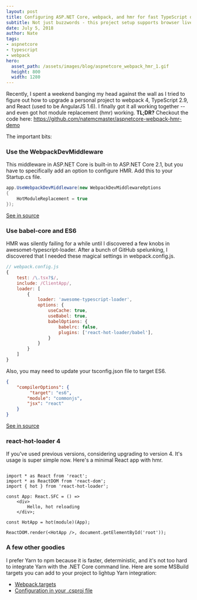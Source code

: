 ```yaml
---
layout: post
title: Configuring ASP.NET Core, webpack, and hmr for fast TypeScript development
subtitle: Not just buzzwords - this project setup supports browser live-reloading changes to TypeScript files while you develop in ASP.NET Core
date: July 5, 2018
author: Nate
tags:
- aspnetcore
- typescript
- webpack
hero:
  asset_path: /assets/images/blog/aspnetcore_webpack_hmr_1.gif
  height: 800
  width: 1280
---
```


Recently, I spent a weekend banging my head against the wall as I tried to figure out how to upgrade a personal project 
to webpack 4, TypeScript 2.9, and React (used to be AngularJS 1.6). I finally got it all working together -- and even got
hot module replacement (hmr) working. **TL;DR?** Checkout the code here: <https://github.com/natemcmaster/aspnetcore-webpack-hmr-demo>

The important bits:

### Use the WebpackDevMiddleware 

This middleware in ASP.NET Core is built-in to ASP.NET Core 2.1, but you have to specifically add an option to configure HMR.
Add this to your Startup.cs file.

```c#
app.UseWebpackDevMiddleware(new WebpackDevMiddlewareOptions
{
    HotModuleReplacement = true
});
```
[See in source](https://github.com/natemcmaster/aspnetcore-webpack-hmr-demo/blob/b969c8bca2a574fb84221379bbad575093c64426/WebApplication1/Startup.cs#L25-L28)

### Use babel-core and ES6

HMR was silently failing for a while until I discovered a few knobs in awesomet-typescript-loader. 
After a bunch of GitHub spelunking, I discovered that I needed these magical settings in webpack.config.js.

```js
// webpack.config.js
{
    test: /\.tsx?$/,
    include: /ClientApp/,
    loader: [
        {
            loader: 'awesome-typescript-loader',
            options: {
                useCache: true,
                useBabel: true,
                babelOptions: {
                    babelrc: false,
                    plugins: ['react-hot-loader/babel'],
                }
            }
        }
    ]
}
```

Also, you may need to update your tsconfig.json file to target ES6.
```json
{
    "compilerOptions": {
         "target": "es6",
        "module": "commonjs",
        "jsx": "react"
    }
}
```

[See in source](https://github.com/natemcmaster/aspnetcore-webpack-hmr-demo/blob/b969c8bca2a574fb84221379bbad575093c64426/WebApplication1/webpack.config.js#L45-L61)

### react-hot-loader 4

If you've used previous versions, considering upgrading to version 4. It's usage is super simple now. Here's a minimal React app with hmr.

```tsx

import * as React from 'react';
import * as ReactDOM from 'react-dom';
import { hot } from 'react-hot-loader';

const App: React.SFC = () =>
    <div>
        Hello, hot reloading
    </div>;

const HotApp = hot(module)(App);

ReactDOM.render(<HotApp />, document.getElementById('root'));
```

### A few other goodies

I prefer Yarn to npm because it is faster, deterministic, and it's not too hard to integrate Yarn with the .NET Core command line.
Here are some MSBuild targets you can add to your project to lightup Yarn integration:

* [Webpack.targets](https://github.com/natemcmaster/aspnetcore-webpack-hmr-demo/blob/b969c8bca2a574fb84221379bbad575093c64426/WebApplication1/Webpack.targets)
* [Configuration in your .csproj file](https://github.com/natemcmaster/aspnetcore-webpack-hmr-demo/blob/b969c8bca2a574fb84221379bbad575093c64426/WebApplication1/WebApplication1.csproj#L13-L16)
